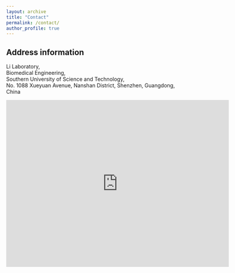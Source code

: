```yaml
---
layout: archive
title: "Contact"
permalink: /contact/
author_profile: true
---
```


<h2> Address information </h2>

Li Laboratory, <br>
Biomedical Engineering, <br>
Southern University of Science and Technology, <br>
No. 1088 Xueyuan Avenue, Nanshan District, Shenzhen, Guangdong, <br>
China<br>

<iframe src="https://google-maps.gosur.com/cn/?ll=22.60337310659048,113.99753740000006&z=15.107333057969592&t=streets" width="600" height="450" style="border:0;" allowfullscreen="" loading="lazy"></iframe>
